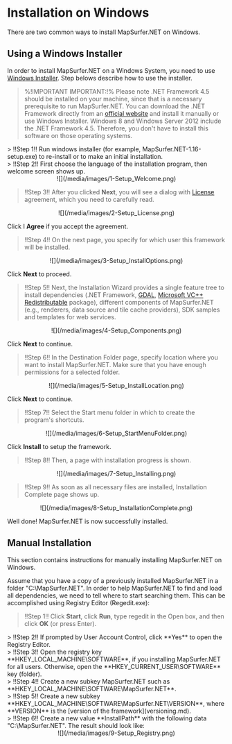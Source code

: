 # Installation on Windows

There are two common ways to install MapSurfer.NET on Windows.

## Using a Windows Installer ##

In order to install MapSurfer.NET on a Windows System, you need to use [Windows Installer](http://mapsurfernet.com/downloads#tab-win). Step belows describe how to use the installer.

> %!IMPORTANT IMPORTANT:!% Please note .NET Framework 4.5 should be installed on your machine, since that is a necessary prerequisite to run MapSurfer.NET. You can download the .NET Framework directly from an [official website](http://www.microsoft.com/en-us/download/details.aspx?id=30653) and install it manually or use Windows Installer.
Windows 8 and Windows Server 2012 include the .NET Framework 4.5. Therefore, you don't have to install this software on those operating systems. 

<center></center>
> !!Step 1!! Run windows installer (for example, MapSurfer.NET-1.16-setup.exe) to re-install or to make an initial installation.

<center></center>
> !!Step 2!! First choose the language of the installation program, then welcome screen shows up.

<center>![](/media/images/1-Setup_Welcome.png)</center>

> !!Step 3!! After you clicked **Next**, you will see a dialog with [License](/license.md) agreement, which you need to carefully read. 

<center>![](/media/images/2-Setup_License.png)</center>

Click I **Agree** if you accept the agreement.

> !!Step 4!! On the next page, you specify for which user this framework will be installed. 

<center>![](/media/images/3-Setup_InstallOptions.png)</center>

Click **Next** to proceed.

> !!Step 5!! Next, the Installation Wizard provides a single feature tree to install dependencies (.NET Framework, [GDAL](http://www.gdal.org/), [Microsoft VC++ Redistributable](http://www.microsoft.com/en-us/download/details.aspx?id=30679) package), different components of MapSurfer.NET (e.g., renderers, data source and tile cache providers), SDK samples and templates for web services. 

<center>![](/media/images/4-Setup_Components.png)</center>

Click **Next** to continue.

> !!Step 6!! In the Destination Folder page, specify location where you want to install MapSurfer.NET. Make sure that you have enough permissions for a selected folder.

<center>![](/media/images/5-Setup_InstallLocation.png)</center>

Click **Next** to continue.

> !!Step 7!! Select the Start menu folder in which to create the program's shortcuts. 

<center>![](/media/images/6-Setup_StartMenuFolder.png)</center>

Click **Install** to setup the framework.

> !!Step 8!! Then, a page with installation progress is shown.

<center>![](/media/images/7-Setup_Installing.png)</center>

> !!Step 9!! As soon as all necessary files are installed, Installation Complete page shows up. 

<center>![](/media/images/8-Setup_InstallationComplete.png)</center>

Well done! MapSurfer.NET is now successfully installed.


## Manual Installation ##

This section contains instructions for manually installing MapSurfer.NET on Windows.

Assume that you have a copy of a previously installed MapSurfer.NET in a folder "C:\MapSurfer.NET". In order to help MapSurfer.NET to find and load all dependencies, we need to tell where to start searching them. This can be accomplished using Registry Editor (Regedit.exe):

> !!Step 1!! Click **Start**, click **Run**, type regedit in the Open box, and then click **OK** (or press Enter).
 
<center></center>
> !!Step 2!! If prompted by User Account Control, click **Yes** to open the Registry Editor. 

<center></center>
> !!Step 3!! Open the registry key **HKEY_LOCAL_MACHINE\SOFTWARE**, if you installing MapSurfer.NET for all users. Otherwise, open the **HKEY_CURRENT_USER\SOFTWARE** key (folder).

<center></center>
> !!Step 4!! Create a new subkey MapSurfer.NET such as **HKEY_LOCAL_MACHINE\SOFTWARE\MapSurfer.NET**. 

<center></center>
> !!Step 5!! Create a new subkey **HKEY_LOCAL_MACHINE\SOFTWARE\MapSurfer.NET\VERSION**, where **VERSION** is the [version of the framework](versioning.md).
 
<center></center>
> !!Step 6!! Create a new value **InstallPath** with the following data "C:\MapSurfer.NET". The result should look like:

<center>![](/media/images/9-Setup_Registry.png)</center>

 
